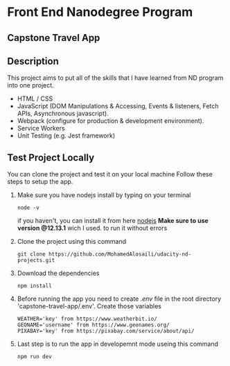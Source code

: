 # Front End Nanodegree Program

## Capstone Travel App

## Description

This project aims to put all of the skills that I have learned from ND program into one project.

- HTML / CSS
- JavaScript (DOM Manipulations & Accessing, Events & listeners, Fetch APIs, Asynchronous javascript).
- Webpack (configure for production & development environment).
- Service Workers
- Unit Testing (e.g. Jest framework)

## Test Project Locally

You can clone the project and test it on your local machine
Follow these steps to setup the app.

1. Make sure you have nodejs install by typing on your terminal

   ```
   node -v
   ```

   if you haven't, you can install it from here [nodejs](https://nodejs.org/en/)
   **Make sure to use version @12.13.1** wich I used. to run it without errors

2. Clone the project using this command

   ```
   git clone https://github.com/MohamedAlosaili/udacity-nd-projects.git
   ```

3. Download the dependencies

   ```
   npm install
   ```

4. Before running the app you need to create _.env_ file in the root directory 'capstone-travel-app/.env'.
   Create those variables

   ```
   WEATHER='key' from https://www.weatherbit.io/
   GEONAME='username' from https://www.geonames.org/
   PIXABAY='key' from https://pixabay.com/service/about/api/
   ```

5. Last step is to run the app in developemnt mode useing this command
   ```
   npm run dev
   ```
